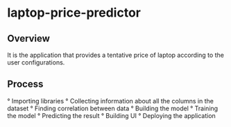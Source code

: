 # laptop-price-predictor

## Overview

It is the application that provides a tentative price of laptop according to the user configurations.


## Process

° Importing libraries
° Collecting information about all the columns in the dataset
° Finding correlation between data
° Building the model
° Training the model 
° Predicting the result
° Building UI
° Deploying the application
